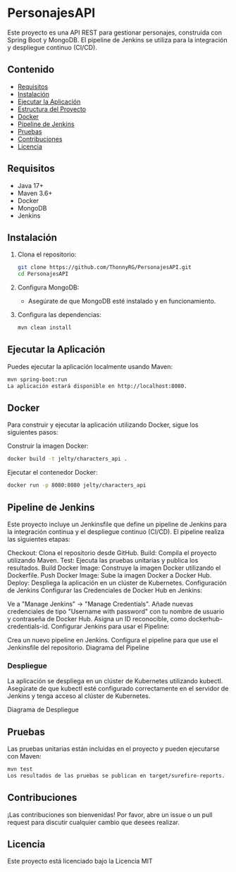 # PersonajesAPI

Este proyecto es una API REST para gestionar personajes, construida con Spring Boot y MongoDB. El pipeline de Jenkins se utiliza para la integración y despliegue continuo (CI/CD).

## Contenido

- [Requisitos](#requisitos)
- [Instalación](#instalación)
- [Ejecutar la Aplicación](#ejecutar-la-aplicación)
- [Estructura del Proyecto](#estructura-del-proyecto)
- [Docker](#docker)
- [Pipeline de Jenkins](#pipeline-de-jenkins)
- [Pruebas](#pruebas)
- [Contribuciones](#contribuciones)
- [Licencia](#licencia)

## Requisitos

- Java 17+
- Maven 3.6+
- Docker
- MongoDB
- Jenkins

## Instalación

1. Clona el repositorio:
    ```sh
    git clone https://github.com/ThonnyRG/PersonajesAPI.git
    cd PersonajesAPI
    ```

2. Configura MongoDB:
    - Asegúrate de que MongoDB esté instalado y en funcionamiento.

3. Configura las dependencias:
    ```sh
    mvn clean install
    ```

## Ejecutar la Aplicación

Puedes ejecutar la aplicación localmente usando Maven:

```sh
mvn spring-boot:run
La aplicación estará disponible en http://localhost:8080.
```
## Docker
Para construir y ejecutar la aplicación utilizando Docker, sigue los siguientes pasos:

Construir la imagen Docker:

```sh
docker build -t jelty/characters_api .
```
Ejecutar el contenedor Docker:

```sh
docker run -p 8080:8080 jelty/characters_api
```
## Pipeline de Jenkins
Este proyecto incluye un Jenkinsfile que define un pipeline de Jenkins para la integración continua y el despliegue continuo (CI/CD). El pipeline realiza las siguientes etapas:

Checkout: Clona el repositorio desde GitHub.
Build: Compila el proyecto utilizando Maven.
Test: Ejecuta las pruebas unitarias y publica los resultados.
Build Docker Image: Construye la imagen Docker utilizando el Dockerfile.
Push Docker Image: Sube la imagen Docker a Docker Hub.
Deploy: Despliega la aplicación en un clúster de Kubernetes.
Configuración de Jenkins
Configurar las Credenciales de Docker Hub en Jenkins:

Ve a "Manage Jenkins" -> "Manage Credentials".
Añade nuevas credenciales de tipo "Username with password" con tu nombre de usuario y contraseña de Docker Hub.
Asigna un ID reconocible, como dockerhub-credentials-id.
Configurar Jenkins para usar el Pipeline:

Crea un nuevo pipeline en Jenkins.
Configura el pipeline para que use el Jenkinsfile del repositorio.
Diagrama del Pipeline

### Despliegue
La aplicación se despliega en un clúster de Kubernetes utilizando kubectl. Asegúrate de que kubectl esté configurado correctamente en el servidor de Jenkins y tenga acceso al clúster de Kubernetes.

Diagrama de Despliegue

## Pruebas
Las pruebas unitarias están incluidas en el proyecto y pueden ejecutarse con Maven:

```sh
mvn test
Los resultados de las pruebas se publican en target/surefire-reports.
```
## Contribuciones
¡Las contribuciones son bienvenidas! Por favor, abre un issue o un pull request para discutir cualquier cambio que desees realizar.

## Licencia
Este proyecto está licenciado bajo la Licencia MIT
